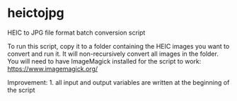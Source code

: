 # heictojpg
HEIC to JPG file format batch conversion script

To run this script, copy it to a folder containing the HEIC images you want to convert and run it. It will non-recursively convert all images in the folder. You will need to have ImageMagick installed for the script to work: https://www.imagemagick.org/

Improvement: 1. all input and output variables are written at the beginning of the script
